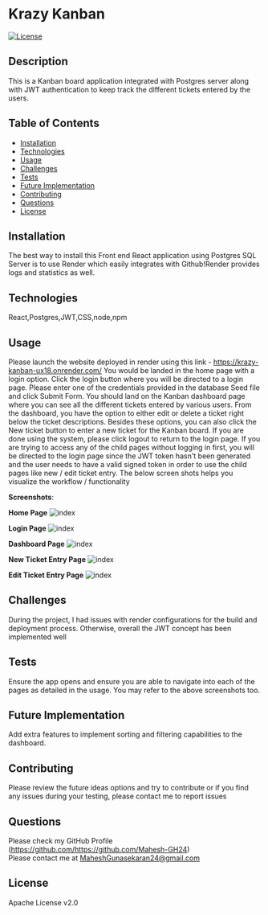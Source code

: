 # Krazy Kanban
   [![License](https://img.shields.io/badge/License-Apache_2.0-blue.svg)](https://opensource.org/licenses/Apache-2.0)

   ## Description

   This is a Kanban board application integrated with Postgres server along with JWT authentication to keep track the different tickets entered by the users.

   ## Table of Contents

   - [Installation](#installation)
   - [Technologies](#Technologies)
   - [Usage](#usage)
   - [Challenges](#challenges)
   - [Tests](#tests)
   - [Future Implementation](#Future-Implementation)
   - [Contributing](#Contributing)
   - [Questions](#questions)
   - [License](#license)

   ## Installation
   The best way to install this Front end React application using Postgres SQL Server is to use Render which easily integrates with Github!Render provides logs and statistics as well.

   ## Technologies
   React,Postgres,JWT,CSS,node,npm

   ## Usage
   Please launch the website deployed in render using this link - https://krazy-kanban-ux18.onrender.com/
   You would be landed in the home page with a login option. Click the login button where you will be directed to a login page. Please enter one of the credentials provided in the database Seed file and click Submit Form. You should land on the Kanban dashboard page where you can see all the different tickets entered by various users. From the dashboard, you have the option to either edit or delete a ticket right below the ticket descriptions. Besides these options, you can also click the New ticket button to enter a new ticket for the Kanban board. If you are done using the system, please click logout to return to the login page. If you are trying to access any of the child pages without logging in first, you will be directed to the login page since the JWT token hasn't been generated and the user needs to have a valid signed token in order to use the child pages like new / edit ticket entry. The below screen shots helps you visualize the workflow / functionality

   
   **Screenshots**:

   **Home Page**
   ![index](/src/assets/images/home.jpg)

   **Login Page**
   ![index](/src/assets/images/login.jpg)

   **Dashboard Page**
   ![index](/src/assets/images/dashboard.jpg)

   **New Ticket Entry Page**
   ![index](/src/assets/images/new-ticket.jpg)

   **Edit Ticket Entry Page**
   ![index](/src/assets/images/edit-ticket.jpg)
   
   
   ## Challenges
   During the project, I had issues with render configurations for the build and deployment process. Otherwise, overall the JWT concept has been implemented well 
   

   ## Tests
   Ensure the app opens and ensure you are able to navigate into each of the pages as detailed in the usage. You may refer to the above screenshots too.

   ## Future Implementation
   Add extra features to implement sorting and filtering capabilities to the dashboard.

   ## Contributing
   Please review the future ideas options and try to contribute or if you find any issues during your testing, please contact me to report issues

   ## Questions
   Please check my GitHub Profile (https://github.com/https://github.com/Mahesh-GH24)  
   Please contact me at MaheshGunasekaran24@gmail.com

   ## License
   Apache License v2.0